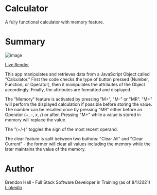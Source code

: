 # Calculator
A fully functional calculator with memory feature.

# Summary
![image](https://user-images.githubusercontent.com/80381428/127800179-3ce49446-17ad-49c6-80c6-c4bbac454323.png)

[Live Render](https://brendonh18.github.io/Expense-Tracker/)

This app manipulates and retrieves data from a JavaScript Object called "Calculator." First the code checks the type of button pressed (Number, Function, or Operator), then it manipulates the attributes of the Object accordingly. Finally, the attributes are formatted and displayed. 

The "Memory" feature is activated by pressing "M+", "M-" or "MR". "M+" will perform the displayed calculation if possible before storing the value. The number can be recalled once by pressing "MR" either before an Operator (+, -, x, /) or after. Pressing "M+" while a value is stored in memory will replace the value.

The "(+/-)" toggles the sign of the most recent operand.

The clear feature is split between two buttons: "Clear All" and "Clear Current" - the former will clear all values including the memory while the later maintains the value of the memory.

# Author
Brendon Hall - Full Stack Software Developer in Training (as of 8/1/2021) [LinkedIn](https://www.linkedin.com/in/brendonphall/)

